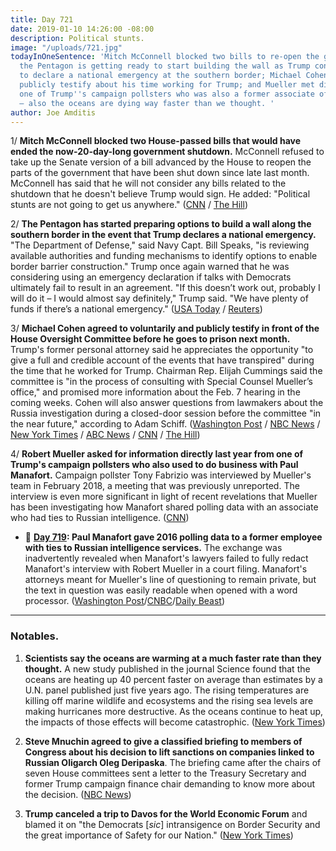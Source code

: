 ```yaml
---
title: Day 721
date: 2019-01-10 14:26:00 -08:00
description: Political stunts.
image: "/uploads/721.jpg"
todayInOneSentence: 'Mitch McConnell blocked two bills to re-open the government;
  the Pentagon is getting ready to start building the wall as Trump continues to threaten
  to declare a national emergency at the southern border; Michael Cohen agreed to
  publicly testify about his time working for Trump; and Mueller met directly with
  one of Trump''s campaign pollsters who was also a former associate of Paul Manafort
  — also the oceans are dying way faster than we thought. '
author: Joe Amditis
---
```


1/ **Mitch McConnell blocked two House-passed bills that would have ended the now-20-day-long government shutdown.** McConnell refused to take up the Senate version of a bill advanced by the House to reopen the parts of the government that have been shut down since late last month. McConnell has said that he will not consider any bills related to the shutdown that he doesn't believe Trump would sign. He added: "Political stunts are not going to get us anywhere." ([CNN](https://www.cnn.com/2019/01/10/politics/senate-blocks-vote-congress-shutdown/index.html) / [The Hill](https://thehill.com/homenews/senate/424730-mcconnell-blocks-house-bills-to-reopen-government))

2/ **The Pentagon has started preparing options to build a wall along the southern border in the event that Trump declares a national emergency.** "The Department of Defense," said Navy Capt. Bill Speaks, "is reviewing available authorities and funding mechanisms to identify options to enable border barrier construction." Trump once again warned that he was considering using an emergency declaration if talks with Democrats ultimately fail to result in an agreement. "If this doesn’t work out, probably I will do it – I would almost say definitely," Trump said. "We have plenty of funds if there’s a national emergency." ([USA Today](https://www.usatoday.com/story/news/politics/2019/01/10/shutdown-pentagon-confirms-its-preparing-build-border-wall/2536908002/) / [Reuters](https://www.reuters.com/article/us-usa-shutdown-idUSKCN1P416X))

3/ **Michael Cohen agreed to voluntarily and publicly testify in front of the House Oversight Committee before he goes to prison next month.** Trump's former personal attorney said he appreciates the opportunity "to give a full and credible account of the events that have transpired" during the time that he worked for Trump. Chairman Rep. Elijah Cummings said the committee is "in the process of consulting with Special Counsel Mueller’s office," and promised more information about the Feb. 7 hearing in the coming weeks. Cohen will also answer questions from lawmakers about the Russia investigation during a closed-door session before the committee "in the near future," according to Adam Schiff. ([Washington Post](http://www.washingtonpost.com/powerpost/michael-cohen-to-testify-publicly-before-house-panel-in-early-february/2019/01/10/6c0448f4-1516-11e9-90a8-136fa44b80ba_story.html) / [NBC News](https://www.cnbc.com/2019/01/10/ex-trump-lawyer-michael-cohen-to-testify-to-house-oversight-committee.html) / [New York Times](https://www.nytimes.com/2019/01/10/us/politics/michael-cohen-testify-trump-congress.html) / [ABC News](https://abcnews.go.com/Politics/trumps-lawyer-michael-cohen-testify-congress-february/story?id=60290630) / [CNN](https://www.cnn.com/2019/01/10/politics/michael-cohen-testify-congress/index.html) / [The Hill](https://thehill.com/homenews/administration/424794-michael-cohen-to-testify-publicly-before-congress))

4/ **Robert Mueller asked for information directly last year from one of Trump's campaign pollsters who also used to do business with Paul Manafort.** Campaign pollster Tony Fabrizio was interviewed by Mueller's team in February 2018, a meeting that was previously unreported. The interview is even more significant in light of recent revelations that Mueller has been investigating how Manafort shared polling data with an associate who had ties to Russian intelligence. ([CNN](https://www.cnn.com/2019/01/10/politics/robert-mueller-trump-pollster/index.html))

* 📌 **[Day 719](https://whatthefuckjusthappenedtoday.com/page/2/#2-paul-manafort-gave-2016-polling-da): Paul Manafort gave 2016 polling data to a former employee with ties to Russian intelligence services.** The exchange was inadvertently revealed when Manafort's lawyers failed to fully redact Manafort's interview with Robert Mueller in a court filing. Manafort's attorneys meant for Mueller's line of questioning to remain private, but the text in question was easily readable when opened with a word processor. ([Washington Post](https://www.washingtonpost.com/local/legal-issues/paul-manafort-shared-2016-polling-data-with-russian-employee-according-to-court-filing/2019/01/08/3f562ad8-12b0-11e9-803c-4ef28312c8b9_story.html)/[CNBC](https://www.cnbc.com/2019/01/08/mueller-accused-manafort-of-lying-about-sharing-polling-data-with-spy.html)/[Daily Beast](https://www.thedailybeast.com/manafort-suggests-he-gave-suspected-russian-spy-2016-polling-data))

---

### Notables.

1. **Scientists say the oceans are warming at a much faster rate than they thought.** A new study published in the journal Science found that the oceans are heating up 40 percent faster on average than estimates by a U.N. panel published just five years ago. The rising temperatures are killing off marine wildlife and ecosystems and the rising sea levels are making hurricanes more destructive. As the oceans continue to heat up, the impacts of those effects will become catastrophic. ([New York Times](https://www.nytimes.com/2019/01/10/climate/ocean-warming-climate-change.html))

2. **Steve Mnuchin agreed to give a classified briefing to members of Congress about his decision to lift sanctions on companies linked to Russian Oligarch Oleg Deripaska**. The briefing came after the chairs of seven House committees sent a letter to the Treasury Secretary and former Trump campaign finance chair demanding to know more about the decision. ([NBC News](https://www.nbcnews.com/politics/white-house/house-democrats-now-asking-questions-about-treasury-secretary-steven-mnuchin-n956766))

3. **Trump canceled a trip to Davos for the World Economic Forum** and blamed it on "the Democrats \[*sic*\] intransigence on Border Security and the great importance of Safety for our Nation." ([New York Times](https://www.nytimes.com/2019/01/10/us/politics/trump-davos-world-economic-forum.html))